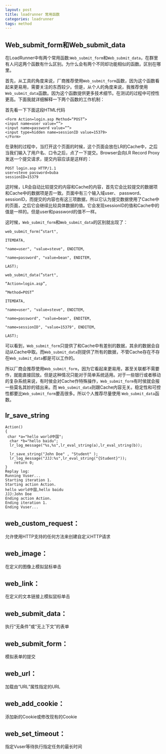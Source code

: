 ```yaml
---
layout: post
title: loadrunner 常用函数
categories: loadrunner
tags: method
---
```


## Web_submit_form和Web_submit_data

在LoadRunner中有两个常用函数:`Web_submit_form`和`Web_submit_data`，在群里有人问这两个函数有什么区别。为什么会有两个不同却功能相似的函数。区别在哪里。

首先，从工具的角度来说，厂商推荐使用`Web_submit_form`函数，因为这个函数看起来更易用，需要关注的东西较少。但是，从个人的角度来说，我推荐使用`Web_submit_data`函数。因为这个函数提供更多技术细节。在测试的过程中可控性更高。下面我就详细解释一下两个函数的工作机制：

首先看一下下面这段HTML代码

	<Form Action=login.asp Method=“POST”>
	<input name=user value=“”>
	<input name=password value=“”>
	<input type=hidden name=sessionID value=15379>
	</Form>

在录制的过程中，当打开这个页面的时候，这个页面会放在LR的Cache中，之后当我们输入了用户名、口令之后，点了一下提交。Browser会向LR Record Proxy发送一个提交请求，提交内容应该是这样的：

	POST login.asp HTTP/1.1
	user=steve password=buba
	sessionID=15379

这时候，LR会自动比较提交的内容和Cache的内容，首先它会比较提交的数据项和Cache中的数据项是否一致。页面中有三个输入域user、 password、sessionID，而提交的内容也有这三项数据，所以它认为提交数据使用了Cache中的页面，之后它会继续比较具体数据的值。它会发现sessionID的值和Cache中的值是一样的。但是user和password的值不一样。

这时候，`Web_submit_form`和`Web_submit_data`的区别就出现了：

	web_submit_form(”start",

	ITEMDATA,

	"name=user", "value=steve", ENDITEM,

	"name=password", "value=bean", ENDITEM,

	LAST);

	web_submit_data(”start",

	“Action=login.asp”,

	“Method=POST”

	ITEMDATA,

	"name=user", "value=steve", ENDITEM,

	"name=password", "value=bean", ENDITEM,

	"name=sessionID", "value=15379", ENDITEM,

	LAST);

可以看到，`Web_submit_form`只提供了和Cache中有差别的数据，其余的数据会自动从Cache中取。而`Web_submit_data`则提供了所有的数据，不管Cache存在不存在`Web_submit_data`都是可以工作的。

所以厂商会推荐使用`Web_submit_form`，因为它看起来更易用，甚至关联都不需要作，就能直接回放。但是这种情况只能对于简单系统适用。对于一些银行或者移动的复杂系统来说，有时侯会对Cache作特殊操作，`Web_submit_form`有时侯就会报一些莫名其妙的错出来。而 `Web_submit_data`则跟Cache内容无关。稳定性和可控性都要比`Web_submit_form`要高很多。所以个人推荐尽量使用 `Web_submit_data`函数。

## lr_save_string

	Action()
	{
	 char *a="hello world中国";
	  char *b="hello baidu";
	  lr_log_message("%s,%s",lr_eval_string(a),lr_eval_string(b));

	  lr_save_string("John Doe" , "Student" );
	  lr_log_message("JJJ:%s",lr_eval_string("{Student}"));
	    return 0;
	}
	Replay log:
	Running Vuser...
	Starting iteration 1.
	Starting action Action.
	hello world中国,hello baidu
	JJJ:John Doe
	Ending action Action.
	Ending iteration 1.
	Ending Vuser...

## web_custom_request：

允许使用HTTP支持的任何方法来创建自定义HTTP请求

## web_image：

在定义的图像上模拟鼠标单击

## web_link：

在定义的文本链接上模拟鼠标单击

## web_submit_data：

执行“无条件”或“无上下文”的表单

## web_submit_form：

模拟表单的提交

## web_url：

加载由“URL”属性指定的URL

## web_add_cookie：

添加新的Cookie或修改现有的Cookie

## web_set_timeout：

指定Vuser等待执行指定任务的最长时间

